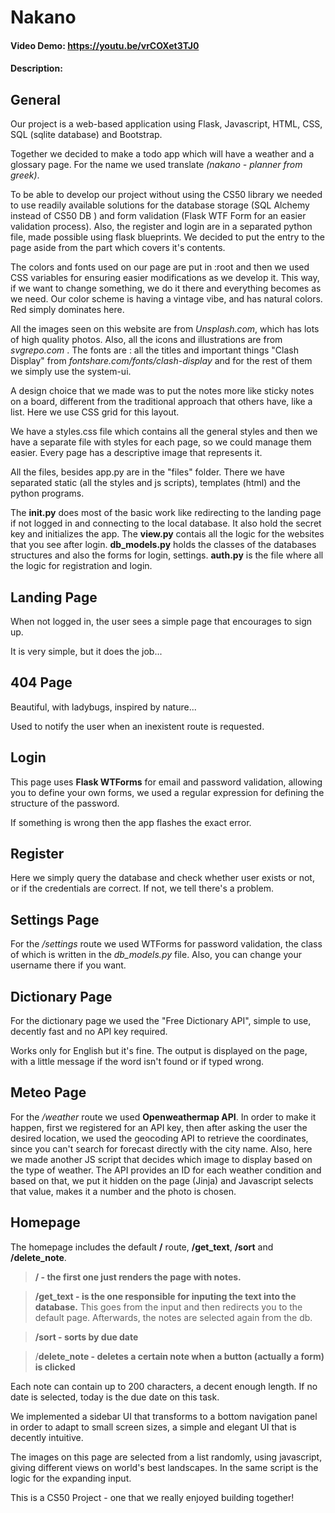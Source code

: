 # Nakano

#### Video Demo: <https://youtu.be/vrCOXet3TJ0>

#### Description:

  

## General

Our project is a web-based application using Flask, Javascript, HTML, CSS, SQL (sqlite database) and Bootstrap.

Together we decided to make a todo app which will have a weather and a glossary page. For the name we used translate *(nakano - planner from greek)*.

To be able to develop our project without using the CS50 library we needed to use readily available solutions for the database storage (SQL Alchemy instead of CS50 DB ) and form validation (Flask WTF Form for an easier validation process). Also, the register and login are in a separated python file, made possible using flask blueprints. We decided to put the entry to the page aside from the part which covers it's contents.

The colors and fonts used on our page are put in :root and then we used CSS variables for ensuring easier modifications as we develop it. This way, if we want to change something, we do it there and everything becomes as we need. Our color scheme is having a vintage vibe, and has natural colors. Red simply dominates here.

All the images seen on this website are from *Unsplash.com*, which has lots of high quality photos. Also, all the icons and illustrations are from *svgrepo.com* . The fonts are : all the titles and important things "Clash Display" from *fontshare.com/fonts/clash-display* and for the rest of them we simply use the system-ui.

A design choice that we made was to put the notes more like sticky notes on a board, different from the traditional approach that others have, like a list. Here we use CSS grid for this layout.

We have a styles.css file which contains all the general styles and then we have a separate file with styles for each page, so we could manage them easier. Every page has a descriptive image that represents it.

All the files, besides app.py are in the "files" folder. There we have separated static (all the styles and js scripts), templates (html) and the python programs.

The __init.py__ does most of the basic work like redirecting to the landing page if not logged in and connecting to the local database. It also hold the secret key and initializes the app.
The __view.py__ contais all the logic for the websites that you see after login.
__db_models.py__ holds the classes of the databases structures and also the forms for login, settings.
__auth.py__  is the file where all the logic for registration and login.


## Landing Page

When not logged in, the user sees a simple page that encourages to sign up.

It is very simple, but it does the job...

  

## 404 Page

Beautiful, with ladybugs, inspired by nature...

Used to notify the user when an inexistent route is requested.

  

## Login

This page uses **Flask WTForms** for email and password validation, allowing you to define your own forms, we used a regular expression for defining the structure of the password.

If something is wrong then the app flashes the exact error.

## Register
Here we simply query the database and check whether user exists or not, or if the credentials are correct. If not, we tell there's a problem.
  

## Settings Page

For the */settings* route we used WTForms for password validation, the class of which is written in the *db_models.py* file. Also, you can change your username there if you want.

  

## Dictionary Page

For the dictionary page we used the "Free Dictionary API", simple to use, decently fast and no API key required.

Works only for English but it's fine. The output is displayed on the page, with a little message if the word isn't found or if typed wrong.

  

## Meteo Page

For the */weather* route we used **Openweathermap API**. In order to make it happen, first we registered for an API key, then after asking the user the desired location, we used the geocoding API to retrieve the coordinates, since you can't search for forecast directly with the city name. Also, here we made another JS script that decides which image to display based on the type of weather. The API provides an ID for each weather condition and based on that, we put it hidden on the page (Jinja) and Javascript selects that value, makes it a number and the photo is chosen.

  

## Homepage

The homepage includes the default **/** route, **/get_text**, **/sort** and **/delete_note**. 
>**/ - the first one just renders the page with notes.**

>**/get_text - is the one responsible for inputing the text into the database.** This goes from the input and then redirects you to the default page. Afterwards, the notes are selected again from the db.

>**/sort - sorts by due date**

>/**delete_note - deletes a certain note when a button (actually a form) is clicked**

Each note can contain up to 200 characters, a decent enough length. If no date is selected, today is the due date on this task.

We implemented a sidebar UI that transforms to a bottom navigation panel in order to adapt to small screen sizes, a simple and elegant UI that is decently intuitive.

The images on this page are selected from a list randomly, using javascript, giving different views on world's best landscapes. In the same script is the logic for the expanding input.

This is a CS50 Project - one that we really enjoyed building together!
